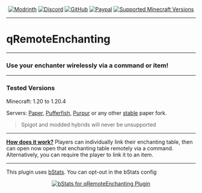 <div align="center">

[![Modrinth][modrinth-shield]][modrinth-url]
[![Discord][discord-shield]][discord-url]
[![GitHub][github-shield]][github-url]
[![Paypal][paypal-shield]][paypal-url]
[![Supported Minecraft Versions][versions-shield]][versions-url]
</div>

---

# qRemoteEnchanting

---

### Use your enchanter wirelessly via a command or item!

---
<h3> Tested Versions </h3>
<p>Minecraft: 1.20 to 1.20.4</p>
<p>Servers: <a href="https://papermc.io" target="_blank">Paper</a>, <a href="https://pufferfish.host/downloads" target="_blank">Pufferfish</a>, <a href="https://purpurmc.org" target="_blank">Purpur</a> or any other <u>stable</u> paper fork. </p>
<blockquote>Spigot and modded hybrids will never be unsupported</blockquote>

---

<b><u>How does it work?</b></u>
Players can individually link their enchanting table, then can open now open that enchanting table remotely via a command. Alternatively, you can require the player to link it to an item.

---

This plugin uses [bStats][bstats-url]. You can opt-out in the bStats config
<div align="center">

[![bStats for qRemoteEnchanting Plugin][bstats-plugin-svg]][bstats-plugin-url]
</div>


[modrinth-shield]: https://img.shields.io/badge/Download-00AF5C?logo=modrinth&logoColor=white&style=for-the-badge
[modrinth-url]: https://modrinth.com/plugin/qRemoteEnchanting
[discord-shield]: https://img.shields.io/badge/Discord-5865F2?logo=discord&logoColor=white&style=for-the-badge
[discord-url]: https://www.quartzdev.gg/discord/
[github-shield]: https://img.shields.io/badge/Source-181717?logo=github&logoColor=white&style=for-the-badge
[github-url]: https://github.com/qartho/qremoteenchanting
[paypal-shield]: https://img.shields.io/badge/Donate-00457C?logo=paypal&logoColor=white&style=for-the-badge
[paypal-url]: https://www.quartzdev.gg/paypal/
[versions-shield]: https://img.shields.io/badge/1.20+-blue?style=for-the-badge&label=Minecraft%20Versions
[versions-url]: https://modrinth.com/project/qremoteenchanting/versions
[bstats-url]: https://bstats.org/
[bstats-plugin-svg]: https://bstats.org/signatures/bukkit/qRemoteEnchanting.svg
[bstats-plugin-url]: https://bstats.org/plugin/bukkit/qRemoteEnchanting/